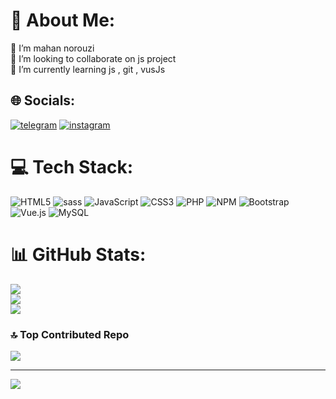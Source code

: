 # 💫 About Me:
🔭 I’m mahan norouzi<br>👯 I’m looking to collaborate on js project <br>🌱 I’m currently learning js , git , vusJs


## 🌐 Socials:
[![telegram](https://img.shields.io/badge/telagram-%23E4405F.svg?logo=telegram&logoColor=white)](https://t.me/mahan_nrz) 
[![instagram](https://img.shields.io/badge/instagram-%EF4E4E.svg?logo=instagram&logoColor=white)](https://instagram.com/mahan_nrz) 

# 💻 Tech Stack:
![HTML5](https://img.shields.io/badge/html5-%23E34F26.svg?style=for-the-badge&logo=html5&logoColor=white) ![sass](https://img.shields.io/badge/sass-%23AS3837.svg?style=for-the-badge&logo=sass&logoColor=dark) ![JavaScript](https://img.shields.io/badge/javascript-%23323330.svg?style=for-the-badge&logo=javascript&logoColor=%23F7DF1E) ![CSS3](https://img.shields.io/badge/css3-%231572B6.svg?style=for-the-badge&logo=css3&logoColor=white) ![PHP](https://img.shields.io/badge/php-%23777BB4.svg?style=for-the-badge&logo=php&logoColor=white) ![NPM](https://img.shields.io/badge/NPM-%23CB3837.svg?style=for-the-badge&logo=npm&logoColor=white) ![Bootstrap](https://img.shields.io/badge/bootstrap-%238511FA.svg?style=for-the-badge&logo=bootstrap&logoColor=white) ![Vue.js](https://img.shields.io/badge/vue.js-%2335495e.svg?style=for-the-badge&logo=vuedotjs&logoColor=%234FC08D) ![MySQL](https://img.shields.io/badge/mysql-4479A1.svg?style=for-the-badge&logo=mysql&logoColor=white)
# 📊 GitHub Stats:
![](https://github-readme-stats.vercel.app/api?username=mahan-nrz85&theme=algolia&hide_border=false&include_all_commits=false&count_private=false)<br/>
![](https://github-readme-streak-stats.herokuapp.com/?user=mahan-nrz85&theme=algolia&hide_border=false)<br/>
![](https://github-readme-stats.vercel.app/api/top-langs/?username=mahan-nrz85&theme=algolia&hide_border=false&include_all_commits=false&count_private=false&layout=compact)

### 🔝 Top Contributed Repo
![](https://github-contributor-stats.vercel.app/api?username=mahan-nrz85&limit=5&theme=merko&combine_all_yearly_contributions=true)

---
[![](https://visitcount.itsvg.in/api?id=mahan-nrz85&icon=3&color=8)](https://visitcount.itsvg.in)

<!-- Proudly created with GPRM ( https://gprm.itsvg.in ) -->
